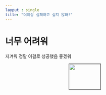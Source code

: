 ```yaml
---
layput : single
title: "더이상 실패하고 싶지 않와!"
---
```


# 너무 어려워

지겨워 정말 이걸로 성공했음 좋겠워

<center>
<img 
  src="http://t1.daumcdn.net/friends/prod/editor/dc8b3d02-a15a-4afa-a88b-989cf2a50476.jpg"
  width="100" 
  height="80" 
  border="1"
  />
</center> 
